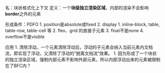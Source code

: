 名：块状格式化上下文
定义：一个**块级独立渲染区域**，内部的渲染不会影响**border**之外的元素

形成条件：PDFO
	1. position是absolute或fixed
	2. display
		1. inline-block, table, table-row, table-cell 等
		2. flex、grid 的直接子元素
	3. float不是none
	4. overflow不是visible

应用
	1. 清除浮动。一个元素清除浮动后，浮动的子元素会纳入当前元素内文档流，即实现了浮动，又清除了浮动的“脱离文档流”效果。
		1. 因为形成了一个块状的独立渲染区域，强制内部元素不影响外部元素，所以内部浮动出来的元素被限制在了BFC内？